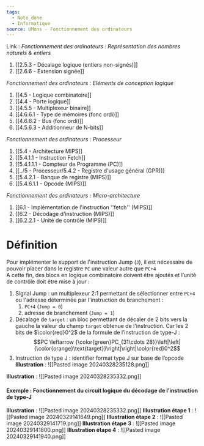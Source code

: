 ```yaml
---
tags:
  - Note_done
  - Informatique
source: UMons - Fonctionnement des ordinateurs
---
```


Link :
_Fonctionnement des ordinateurs : Représentation des nombres naturels & entiers_
1. [[2.5.3 - Décalage logique (entiers non-signés)]]
1. [[2.6.6 - Extension signée]]

_Fonctionnement des ordinateurs : Eléments de conception logique_
1. [[4.5 - Logique combinatoire]]
2. [[4.4 - Porte logique]]
3. [[4.5.5 - Multiplexeur binaire]]
4. [[4.6.6.1 - Type de mémoires (fonc ordi)]]
5. [[4.6.6.2 - Bus (fonc ordi)]]
6. [[4.5.6.3 - Additionneur de N-bits]]

_Fonctionnement des ordinateurs : Processeur_
1. [[5.4 - Architecture MIPS]]
2. [[5.4.1.1 - Instruction Fetch]]
3. [[5.4.1.1.1 - Compteur de Programme (PC)]]
4. [[../5 - Processeur/5.4.2 - Registre d'usage général (GPR)]]
5. [[5.4.2.1 - Banque de registre (MIPS)]]
6. [[5.4.6.1.1 - Opcode (MIPS)]]

_Fonctionnement des ordinateurs : Micro-architecture_
1. [[6.1 - Implémentation de l'instruction ''fetch'' (MIPS)]]
2. [[6.2 - Décodage d'instruction (MIPS)]]
5. [[6.2.2.1 - Unité de contrôle (MIPS)]]

# Définition
Pour implémenter le support de l'instruction Jump (`J`), il est nécessaire de pouvoir placer dans le registre `PC` une valeur autre que `PC+4` 
\
A cette fin, des blocs en logique combinatoire doivent être ajoutés et l’unité de contrôle doit être mise à jour :
1. Signal Jump : un multiplexeur 2:1 permettant de sélectionner entre `PC+4` ou l'adresse déterminée par l'instruction de branchement : 
	1. `PC+4` (`Jump = 0`) 
	2. adresse de branchement (`Jump = 1`) 
2. Décalage de `target` : un bloc permettant de décaler de 2 bits vers la gauche la valeur du champ `target` obtenue de l'instruction. Car les 2 bits de $\color{red}0^2$ de la formule de l’instruction de type-J : $$PC \leftarrow {\color{green}PC_{31\cdots 28}}\left|\left| {\color{orange}\text{target}}\right|\right|\color{red}0^2$$
3. Instruction de type J : identifier format type J sur base de l’opcode
**Illustration** : ![[Pasted image 20240328235128.png]]

**Illustration** : ![[Pasted image 20240328235332.png]]

#### Exemple : Fonctionnement du circuit logique du décodage de l’instruction de type-J
**Illustration** : ![[Pasted image 20240328235332.png]]
**Illustration étape 1** : ![[Pasted image 20240329141649.png]]
**Illustration étape 2** : ![[Pasted image 20240329141719.png]]
**Illustration étape 3** : ![[Pasted image 20240329141800.png]]
**Illustration étape 4** : ![[Pasted image 20240329141940.png]]

